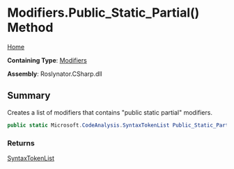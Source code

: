 # Modifiers\.Public\_Static\_Partial\(\) Method

[Home](../../../../README.md)

**Containing Type**: [Modifiers](../README.md)

**Assembly**: Roslynator\.CSharp\.dll

## Summary

Creates a list of modifiers that contains "public static partial" modifiers\.

```csharp
public static Microsoft.CodeAnalysis.SyntaxTokenList Public_Static_Partial()
```

### Returns

[SyntaxTokenList](https://docs.microsoft.com/en-us/dotnet/api/microsoft.codeanalysis.syntaxtokenlist)

